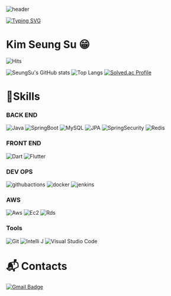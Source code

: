 ![header](https://capsule-render.vercel.app/api?type=waving&color=6994CDEE&text=&animation=twinkling&height=80)

[![Typing SVG](https://readme-typing-svg.demolab.com?font=Alkatra&weight=500&size=45&duration=4000&pause=3&color=6994CDEE&center=false&vCenter=false&multiline=true&repeat=true&width=1000&height=100&lines=Welcome+to+SeungSu's+GitHub!👋)](https://git.io/typing-svg)
 
<div align="left">
 
# Kim Seung Su 😁

![Hits](https://hits.seeyoufarm.com/api/count/incr/badge.svg?url=https%3A%2F%2Fgithub.com%2FKim-SeungSu&count_bg=%23FFDAC7&title_bg=%23FFADAD&icon=&icon_color=%23E7E7E7&title=hits&edge_flat=false)

![SeungSu's GitHub stats](https://github-readme-stats.vercel.app/api?username=KoKimSS&show_icons=true&theme=radical)
![Top Langs](https://github-readme-stats.vercel.app/api/top-langs/?username=KoKimSS&layout=compact&theme=tokyonight)
[![Solved.ac Profile](http://mazassumnida.wtf/api/v2/generate_badge?boj=seungsu8848)](https://solved.ac/seungsu8848/)
# 💪Skills
### BACK END
![Java](https://img.shields.io/badge/Java-007396.svg?&style=for-the-badge&logo=Java&logoColor=white)
![SpringBoot](https://img.shields.io/badge/SpringBoot-6DB33F.svg?&style=for-the-badge&logo=SpringBoot&logoColor=white)
![MySQL](https://img.shields.io/badge/mysql-4479A1.svg?&style=for-the-badge&logo=mysql&logoColor=white)
![JPA](https://img.shields.io/badge/JPA-FF6C2C.svg?&style=for-the-badge&logo=JPA&logoColor=white)
![SpringSecurity](https://img.shields.io/badge/springsecurity-6DB33F.svg?&style=for-the-badge&logo=springsecurity&logoColor=white)
![Redis](https://img.shields.io/badge/redis-DC382D.svg?&style=for-the-badge&logo=redis&logoColor=white)


### FRONT END
![Dart](https://img.shields.io/badge/dart-0175C2.svg?&style=for-the-badge&logo=dart&logoColor=white)
![Flutter](https://img.shields.io/badge/flutter-02569B.svg?&style=for-the-badge&logo=flutter&logoColor=white)


### DEV OPS
![githubactions](https://img.shields.io/badge/githubactions-2088FF.svg?&style=for-the-badge&logo=githubactions&logoColor=white)
![docker](https://img.shields.io/badge/docker-2496ED.svg?&style=for-the-badge&logo=docker&logoColor=white)
![jenkins](https://img.shields.io/badge/jenkins-D24939.svg?&style=for-the-badge&logo=jenkins&logoColor=white)

### AWS
![Aws](https://img.shields.io/badge/amazonaws-232F3E.svg?&style=for-the-badge&logo=amazonaws&logoColor=white)
![Ec2](https://img.shields.io/badge/amazonec2-FF9900.svg?&style=for-the-badge&logo=amazonec2&logoColor=white)
![Rds](https://img.shields.io/badge/amazonrds-527FFF.svg?&style=for-the-badge&logo=amazonrds&logoColor=white)


### Tools
![Git](https://img.shields.io/badge/Git-F05032.svg?&style=for-the-badge&logo=Git&logoColor=white)
![Intelli J](https://img.shields.io/badge/Intellijidea%20IDE-2C2255.svg?&style=for-the-badge&logo=intellijidea%20IDE&logoColor=white)
![Visual Studio Code](https://img.shields.io/badge/Visual%20Studio%20Code-007ACC.svg?&style=for-the-badge&logo=Visual%20Studio%20Code&logoColor=white)

 
# :mailbox_with_mail: Contacts
[![Gmail Badge](https://img.shields.io/badge/Gmail-d14836?style=flat-square&logo=Gmail&logoColor=white&link=mailto:kimsh1691@gmail.com)](mailto:seungsu8848@ajou.ac.kr)

